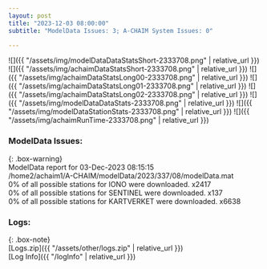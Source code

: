 ```yaml
---
layout: post
title: "2023-12-03 08:00:00"
subtitle: "ModelData Issues: 3; A-CHAIM System Issues: 0"

---
```


![]({{ "/assets/img/modelDataDataStatsShort-2333708.png" | relative_url }})
![]({{ "/assets/img/achaimDataStatsShort-2333708.png" | relative_url }})
![]({{ "/assets/img/achaimDataStatsLong00-2333708.png" | relative_url }})
![]({{ "/assets/img/achaimDataStatsLong01-2333708.png" | relative_url }})
![]({{ "/assets/img/achaimDataStatsLong02-2333708.png" | relative_url }})
![]({{ "/assets/img/modelDataDataStats-2333708.png" | relative_url }})
![]({{ "/assets/img/modelDataStationStats-2333708.png" | relative_url }})
![]({{ "/assets/img/achaimRunTime-2333708.png" | relative_url }})


### ModelData Issues:  
  
{: .box-warning}  
 ModelData report for 03-Dec-2023 08:15:15   
 /home2/achaim1/A-CHAIM/modelData/2023/337/08/modelData.mat   
 0% of all possible stations for IONO were downloaded. x2417   
 0% of all possible stations for SENTINEL were downloaded. x137   
 0% of all possible stations for KARTVERKET were downloaded. x6638   
  


### Logs:  
  
{: .box-note}  
[Logs.zip]({{ "/assets/other/logs.zip" | relative_url }})  
[Log Info]({{ "/logInfo" | relative_url }})  
